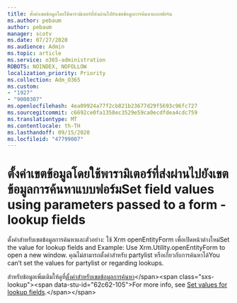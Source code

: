```yaml
---
title: ตั้งค่าเขตข้อมูลโดยใช้พารามิเตอร์ที่ส่งผ่านไปยังเขตข้อมูลการค้นหาแบบฟอร์ม
ms.author: pebaum
author: pebaum
manager: scotv
ms.date: 07/27/2020
ms.audience: Admin
ms.topic: article
ms.service: o365-administration
ROBOTS: NOINDEX, NOFOLLOW
localization_priority: Priority
ms.collection: Adm_O365
ms.custom:
- "1927"
- "9000307"
ms.openlocfilehash: 4ea09924a77f2cb821b23677d29f5693c96fc727
ms.sourcegitcommit: c6692ce0fa1358ec3529e59ca0ecdfdea4cdc759
ms.translationtype: MT
ms.contentlocale: th-TH
ms.lasthandoff: 09/15/2020
ms.locfileid: "47799007"
---
```

# <a name="set-field-values-using-parameters-passed-to-a-form---lookup-fields"></a><span data-ttu-id="62c62-102">ตั้งค่าเขตข้อมูลโดยใช้พารามิเตอร์ที่ส่งผ่านไปยังเขตข้อมูลการค้นหาแบบฟอร์ม</span><span class="sxs-lookup"><span data-stu-id="62c62-102">Set field values using parameters passed to a form - lookup fields</span></span>

<span data-ttu-id="62c62-103">ตั้งค่าสำหรับเขตข้อมูลการค้นหาและตัวอย่าง: ใช้ Xrm openEntityForm เพื่อเปิดหน้าต่างใหม่</span><span class="sxs-lookup"><span data-stu-id="62c62-103">Set the value for lookup fields and Example: Use Xrm.Utility.openEntityForm to open a new window.</span></span> <span data-ttu-id="62c62-104">คุณไม่สามารถตั้งค่าสำหรับ partylist หรือเกี่ยวกับการค้นหาได้</span><span class="sxs-lookup"><span data-stu-id="62c62-104">You can’t set the values for partylist or regarding lookups.</span></span>

<span data-ttu-id="62c62-105">สำหรับข้อมูลเพิ่มเติมให้ดูที่[ตั้งค่าสำหรับเขตข้อมูลการค้นหา](https://docs.microsoft.com/previous-versions/dynamicscrm-2016/developers-guide/gg334375(v=crm.8)#set-values-for-lookup-fields)</span><span class="sxs-lookup"><span data-stu-id="62c62-105">For more info, see [Set values for lookup fields](https://docs.microsoft.com/previous-versions/dynamicscrm-2016/developers-guide/gg334375(v=crm.8)#set-values-for-lookup-fields).</span></span>